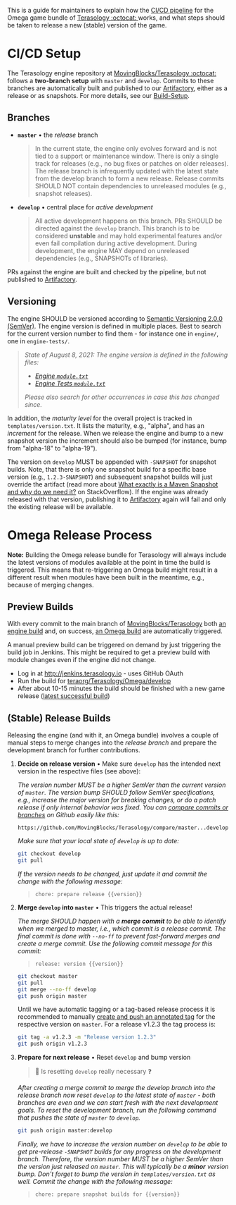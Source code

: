 This is a guide for maintainers to explain how the [CI/CD pipeline](http://jenkins.terasology.io/teraorg/job/Terasology/job/Omega/) for the Omega game bundle of [Terasology :octocat: ](https://github.com/MovingBlocks/Terasology) works, and what steps should be taken to release a new (stable) version of the game. 

# CI/CD Setup

The Terasology engine repository at [MovingBlocks/Terasology :octocat:](https://github.com/MovingBlocks/Terasology) follows a **two-branch setup** with `master` and `develop`.
Commits to these branches are automatically built and published to our [Artifactory], either as a release or as snapshots.
For more details, see our [Build-Setup](./Build-Setup.md).

## Branches

- **`master`** • the _release_ branch 
  > In the current state, the engine only evolves forward and is not tied to a support or maintenance window. There is only a single track for releases (e.g., no bug fixes or patches on older releases). The release branch is infrequently updated with the latest state from the develop branch to form a new release. Release commits SHOULD NOT contain dependencies to unreleased modules (e.g., snapshot releases).
- **`develop`** • central place for _active development_
  > All active development happens on this branch. PRs SHOULD be directed against the `develop` branch. This branch is to be considered **unstable** and may hold experimental features and/or even fail compilation during active development. During development, the engine MAY depend on unreleased dependencies (e.g., SNAPSHOTs of libraries).

PRs against the engine are built and checked by the pipeline, but not published to [Artifactory].

## Versioning

The engine SHOULD be versioned according to [Semantic Versioning 2.0.0 (SemVer)](https://semver.org/). The engine version is defined in multiple places. Best to search for the current version number to find them - for instance one in `engine/`, one in `engine-tests/`.

> _State of August 8, 2021: The engine version is defined in the following files:_
> * _[Engine `module.txt`](https://github.com/MovingBlocks/Terasology/blob/develop/engine/src/main/resources/org/terasology/engine/module.txt)_
> * _[Engine Tests `module.txt`](https://github.com/MovingBlocks/Terasology/blob/develop/engine-tests/src/main/resources/org/terasology/unittest/module.txt)_
>
> _Please also search for other occurrences in case this has changed since._

In addition, the _maturity level_ for the overall project is tracked in `templates/version.txt`. It lists the maturity, e.g., "alpha", and has an _increment_ for the release. When we release the engine and bump to a new snapshot version the increment should also be bumped (for instance, bump from "alpha-18" to "alpha-19").

The version on `develop` MUST be appended with `-SNAPSHOT` for snapshot builds. Note, that there is only one snapshot build for a specific base version (e.g., `1.2.3-SNAPSHOT`) and subsequent snapshot builds will just override the artifact (read more about [What exactly is a Maven Snapshot and why do we need it?](https://stackoverflow.com/questions/5901378/what-exactly-is-a-maven-snapshot-and-why-do-we-need-it) on StackOverflow).
If the engine was already released with that version, publishing it to [Artifactory] again will fail and only the existing release will be available.

# Omega Release Process

**Note:** Building the Omega release bundle for Terasology will always include the latest versions of modules available at the point in time the build is triggered. This means that re-triggering an Omega build might result in a different result when modules have been built in the meantime, e.g., because of merging changes.

## Preview Builds

With every commit to the main branch of [MovingBlocks/Terasology](https://github.com/MovingBlocks/Terasology) both [an engine build](http://jenkins.terasology.io/teraorg/job/Terasology/job/engine/job/develop/) and, on success, [an Omega build](http://jenkins.terasology.io/teraorg/job/Terasology/job/Omega/job/develop/) are automatically triggered.

A manual preview build can be triggered on demand by just triggering the build job in Jenkins. This might be required to get a preview build with module changes even if the engine did not change.

* Log in at http://jenkins.terasology.io - uses GitHub OAuth
* Run the build for [teraorg/Terasology/Omega/develop](http://jenkins.terasology.io/teraorg/job/Terasology/job/Omega/job/develop/)
* After about 10-15 minutes the build should be finished with a new game release ([latest successful build](http://jenkins.terasology.io/teraorg/job/Terasology/job/Omega/job/develop/lastSuccessfulBuild/))

## (Stable) Release Builds

Releasing the engine (and with it, an Omega bundle) involves a couple of manual steps to merge changes into the _release branch_ and prepare the development branch for further contributions.

1. **Decide on release version** • Make sure `develop` has the intended next version in the respective files (see above):

    _The version number MUST be a higher SemVer than the current version of `master`. The version bump SHOULD follow SemVer specifications, e.g., increase the major version for breaking changes, or do a patch release if only internal behavior was fixed. You can [compare commits or branches](https://docs.github.com/en/github/committing-changes-to-your-project/comparing-commits) on Github easily like this:_
    ```
    https://github.com/MovingBlocks/Terasology/compare/master...develop
    ```

    _Make sure that your local state of `develop` is up to date:_

    ```sh
    git checkout develop
    git pull
    ```

    _If the version needs to be changed, just update it and commit the change with the following message:_

    > `chore: prepare release {{version}}`

1. **Merge `develop` into `master`** • This triggers the actual release!

    _The merge SHOULD happen with a **merge commit** to be able to identify when we merged to master, i.e., which commit is a release commit. 
    The final commit is done with `--no-ff` to prevent fast-forward merges and create a merge commit.
    Use the following commit message for this commit:_
    > `release: version {{version}}`
    
    
    ```sh
    git checkout master
    git pull
    git merge --no-ff develop
    git push origin master
    ```

    Until we have automatic tagging or a tag-based release process it is recommended to manually [create and push an annotated tag][git-tag] for the respective version on `master`. For a release v1.2.3 the tag process is:

    ```sh
    git tag -a v1.2.3 -m "Release version 1.2.3"
    git push origin v1.2.3
    ```

1. **Prepare for next release** • Reset `develop` and bump version

    > 🚧 Is resetting `develop` really necessary ❓

    _After creating a merge commit to merge the develop branch into the release branch now reset `develop` to the latest state of `master` - both branches are even and we can start fresh with the next development goals. To reset the development branch, run the following command that pushes the state of `master` to `develop`._

    ```sh
    git push origin master:develop
    ``` 

    _Finally, we have to increase the version number on `develop` to be able to get pre-release `-SNAPSHOT` builds for any progress on the development branch. Therefore, the version number MUST be a higher SemVer than the version just released on `master`. This will typically be a **minor** version bump. Don't forget to bump the version in `templates/version.txt` as well. Commit the change with the following message:_

    > `chore: prepare snapshot builds for {{version}}`


<!-- References -->

[artifactory]: http://artifactory.terasology.org
[git-tag]: https://www.atlassian.com/git/tutorials/inspecting-a-repository/git-tag
